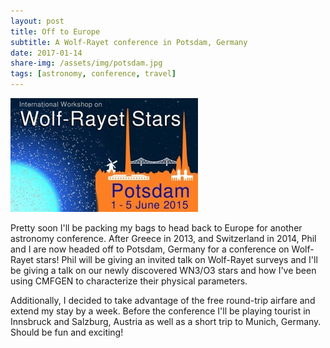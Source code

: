 ```yaml
---
layout: post
title: Off to Europe
subtitle: A Wolf-Rayet conference in Potsdam, Germany
date: 2017-01-14
share-img: /assets/img/potsdam.jpg
tags: [astronomy, conference, travel]
---
```


![potsdam](/assets/img/potsdam.jpg)

Pretty soon I'll be packing my bags to head back to Europe for another astronomy conference. After Greece in 2013, and Switzerland in 2014, Phil and I are now headed off to Potsdam, Germany for a conference on Wolf-Rayet stars! Phil will be giving an invited talk on Wolf-Rayet surveys and I'll be giving a talk on our newly discovered WN3/O3 stars and how I've been using CMFGEN to characterize their physical parameters.

Additionally, I decided to take advantage of the free round-trip airfare and extend my stay by a week. Before the conference I'll be playing tourist in Innsbruck and Salzburg, Austria as well as a short trip to Munich, Germany. Should be fun and exciting!